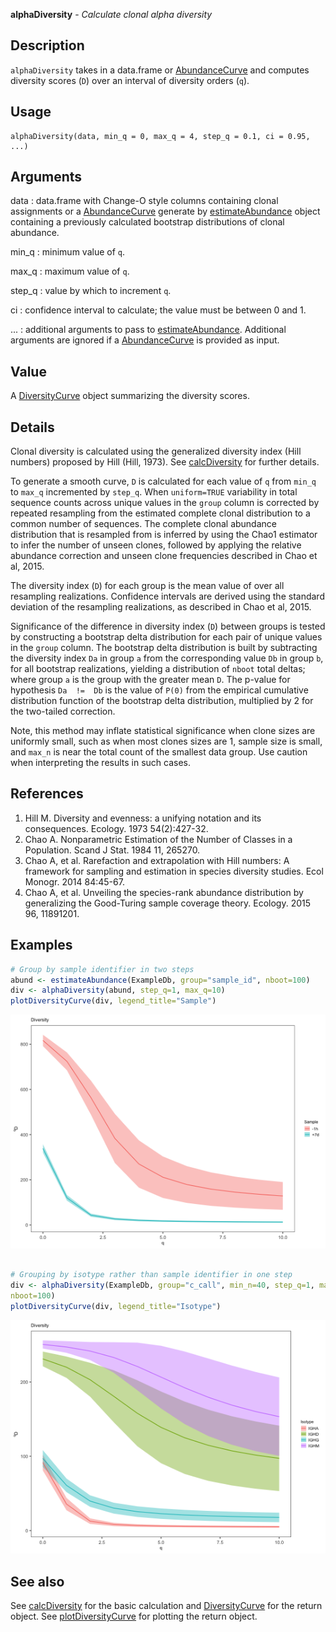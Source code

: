 **alphaDiversity** - *Calculate clonal alpha diversity*

Description
--------------------

`alphaDiversity` takes in a data.frame or [AbundanceCurve](AbundanceCurve-class.md) and computes
diversity scores (<code class = 'eq'>D</code>) over an interval of diversity orders (<code class = 'eq'>q</code>).


Usage
--------------------
```
alphaDiversity(data, min_q = 0, max_q = 4, step_q = 0.1, ci = 0.95, ...)
```

Arguments
-------------------

data
:   data.frame with Change-O style columns containing clonal assignments or
a [AbundanceCurve](AbundanceCurve-class.md) generate by [estimateAbundance](estimateAbundance.md) object 
containing a previously calculated bootstrap distributions of clonal abundance.

min_q
:   minimum value of <code class = 'eq'>q</code>.

max_q
:   maximum value of <code class = 'eq'>q</code>.

step_q
:   value by which to increment <code class = 'eq'>q</code>.

ci
:   confidence interval to calculate; the value must be between 0 and 1.

...
:   additional arguments to pass to [estimateAbundance](estimateAbundance.md). Additional arguments
are ignored if a [AbundanceCurve](AbundanceCurve-class.md) is provided as input.




Value
-------------------

A [DiversityCurve](DiversityCurve-class.md) object summarizing the diversity scores.


Details
-------------------

Clonal diversity is calculated using the generalized diversity index (Hill numbers) 
proposed by Hill (Hill, 1973). See [calcDiversity](calcDiversity.md) for further details.

To generate a smooth curve, <code class = 'eq'>D</code> is calculated for each value of <code class = 'eq'>q</code> from
`min_q` to `max_q` incremented by `step_q`.  When `uniform=TRUE`
variability in total sequence counts across unique values in the `group` column 
is corrected by repeated resampling from the estimated complete clonal distribution to a 
common number of sequences. The complete clonal abundance distribution that is resampled 
from is inferred by using the Chao1 estimator to infer the number of unseen clones, 
followed by applying the relative abundance correction and unseen clone frequencies 
described in Chao et al, 2015.

The diversity index (<code class = 'eq'>D</code>) for each group is the mean value of over all resampling 
realizations. Confidence intervals are derived using the standard deviation of the 
resampling realizations, as described in Chao et al, 2015.

Significance of the difference in diversity index (`D`) between groups is tested by 
constructing a bootstrap delta distribution for each pair of unique values in the 
`group` column. The bootstrap delta distribution is built by subtracting the diversity 
index `Da` in group `a` from the corresponding value <code class = 'eq'>Db</code> in group `b`, 
for all bootstrap realizations, yielding a distribution of `nboot` total deltas; where 
group `a` is the group with the greater mean `D`. The p-value for hypothesis 
`Da  !=  Db` is the value of `P(0)` from the empirical cumulative distribution 
function of the bootstrap delta distribution, multiplied by 2 for the two-tailed correction.

Note, this method may inflate statistical significance when clone sizes are uniformly small,
such as when most clones sizes are 1, sample size is small, and `max_n` is near
the total count of the smallest data group. Use caution when interpreting the results 
in such cases.


References
-------------------


1. Hill M. Diversity and evenness: a unifying notation and its consequences. 
Ecology. 1973 54(2):427-32.
1. Chao A. Nonparametric Estimation of the Number of Classes in a Population. 
Scand J Stat. 1984 11, 265270.
1. Chao A, et al. Rarefaction and extrapolation with Hill numbers: 
A framework for sampling and estimation in species diversity studies. 
Ecol Monogr. 2014 84:45-67.
1. Chao A, et al. Unveiling the species-rank abundance distribution by 
generalizing the Good-Turing sample coverage theory. 
Ecology. 2015 96, 11891201.




Examples
-------------------

```R
# Group by sample identifier in two steps
abund <- estimateAbundance(ExampleDb, group="sample_id", nboot=100)
div <- alphaDiversity(abund, step_q=1, max_q=10)
plotDiversityCurve(div, legend_title="Sample")

```

![2](alphaDiversity-2.png)

```R

# Grouping by isotype rather than sample identifier in one step
div <- alphaDiversity(ExampleDb, group="c_call", min_n=40, step_q=1, max_q=10, 
nboot=100)
plotDiversityCurve(div, legend_title="Isotype")
```

![4](alphaDiversity-4.png)


See also
-------------------

See [calcDiversity](calcDiversity.md) for the basic calculation and 
[DiversityCurve](DiversityCurve-class.md) for the return object. 
See [plotDiversityCurve](plotDiversityCurve.md) for plotting the return object.






